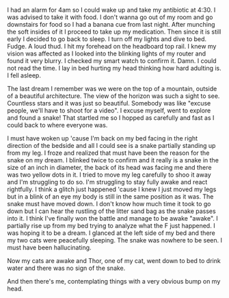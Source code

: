 I had an alarm for 4am so I could wake up and take my antibiotic at 4:30. I was advised to take it with food. I don't wanna go out of my room and go downstairs for food so I had a banana cue from last night. After munching the soft insides of it I proceed to take up my medication. Then since it is still early I decided to go back to sleep. I turn off my lights and dive to bed. Fudge. A loud thud. I hit my forehead on the headboard top rail. I knew my vision was affected as I looked into the blinking lights of my router and found it very blurry. I checked my smart watch to confirm it. Damn. I could not read the time. I lay in bed hurting my head thinking how hard adulting is. I fell asleep. 

The last dream I remember was we were on the top of a mountain, outside of a beautiful architecture. The view of the horizon was such a sight to see. Countless stars and it was just so beautiful.  Somebody was like "excuse people, we'll have to shoot for a video". I excuse myself, went to explore and found a snake! That startled me so I hopped as carefully and fast as I could back to where everyone was.

I must have woken up 'cause I'm back on my bed facing in the right direction of the bedside and all I could see is a snake partially standing up from my leg. I froze and realized that must have been the reason for the snake on my dream. I blinked twice to confirm and it really is a snake in the size of an inch in diameter, the back of its head was facing me and there was two yellow dots in it. I tried to move my leg carefully to shoo it away and I'm struggling to do so. I'm struggling to stay fully awake and react rightfully. I think a glitch just happened 'cause I knew I just moved my legs but in a blink of an eye my body is still in the same position as it was. The snake must have moved down. I don't know how much time it took to go down but I can hear the rustling of the litter sand bag as the snake passes into it. I think I've finally won the battle and manage to be awake "awake". I partially rise up from my bed trying to analyze what the F just happened. I was hoping it to be a dream. I glanced at the left side of my bed and there my two cats were peacefully sleeping. The snake was nowhere to be seen. I must have been hallucinating. 

Now my cats are awake and Thor, one of my cat, went down to bed to drink water and there was no sign of the snake. 

And then there's me, contemplating things with a very obvious bump on my head.